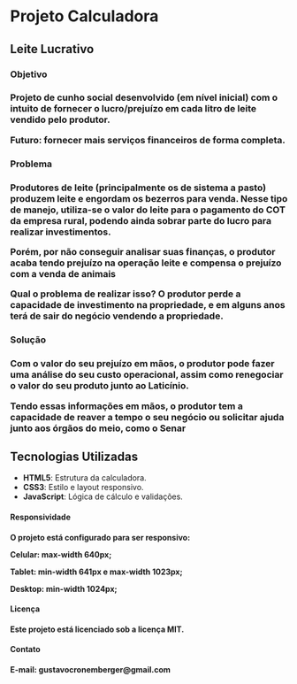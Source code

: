 <h1>Projeto Calculadora</h1>
<h2>Leite Lucrativo</h2>

<h3>Objetivo<h3>
<p>Projeto de cunho social desenvolvido (em nível inicial) com o intuito de fornecer o lucro/prejuízo em cada litro de leite vendido pelo produtor.</p>
<p>Futuro: fornecer mais serviços financeiros de forma completa.<p>


<h3>Problema<h3>
<p>Produtores de leite (principalmente os de sistema a pasto) produzem leite e engordam os bezerros para venda. Nesse tipo de manejo, utiliza-se o valor do leite para o pagamento do COT da empresa rural, podendo ainda sobrar parte do lucro para realizar investimentos.<p>
<p>Porém, por não conseguir analisar suas finanças, o produtor acaba tendo prejuízo na operação leite e compensa o prejuízo com a venda de animais<p>
<p>Qual o problema de realizar isso? O produtor perde a capacidade de investimento na propriedade, e em alguns anos terá de sair do negócio vendendo a propriedade.<p>

<h3>Solução<h3>
<p>Com o valor do seu prejuízo em mãos, o produtor pode fazer uma análise do seu custo operacional, assim como renegociar o valor do seu produto junto ao Laticínio.<p>
<p>Tendo essas informações em mãos, o produtor tem a capacidade de reaver a tempo o seu negócio ou solicitar ajuda junto aos órgãos do meio, como o Senar<p> 

## Tecnologias Utilizadas 
- **HTML5**: Estrutura da calculadora.
- **CSS3**: Estilo e layout responsivo.
- **JavaScript**: Lógica de cálculo e validações.

<h4>Responsividade<h4>
O projeto está configurado para ser responsivo:

Celular: max-width 640px;

Tablet: min-width 641px e max-width 1023px;

Desktop: min-width 1024px;

<h4>Licença<h4>
Este projeto está licenciado sob a licença MIT.

<h4>Contato<h4>
E-mail: gustavocronemberger@gmail.com